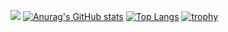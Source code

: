 ![](https://komarev.com/ghpvc/?username=jk99k)
[![Anurag's GitHub stats](https://github-readme-stats-clone-theta-nine.vercel.app/api?username=jk99k)](https://github.com/anuraghazra/github-readme-stats)
[![Top Langs](https://github-readme-stats-clone-theta-nine.vercel.app/api/top-langs/?username=jk99k
)](https://github.com/anuraghazra/github-readme-stats)
[![trophy](https://github-profile-trophy.vercel.app/?username=jk99k&rank=SSS,SS,S,AAA,AA,A&no-frame=true)](https://github.com/ryo-ma/github-profile-trophy)

